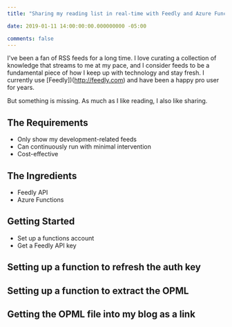 ```yaml
---
title: "Sharing my reading list in real-time with Feedly and Azure Functions"

date: 2019-01-11 14:00:00:00.000000000 -05:00

comments: false
---
```


I've been a fan of RSS feeds for a long time. I love curating a collection of knowledge that streams to me at my pace, and I consider feeds to be a fundamental piece of how I keep up with technology and stay fresh. I currently use [Feedly])(http://feedly.com) and have been a happy pro user for years.

But something is missing. As much as I like reading, I also like sharing. 

## The Requirements

* Only show my development-related feeds
* Can continuously run with minimal intervention
* Cost-effective

## The Ingredients

* Feedly API
* Azure Functions

## Getting Started

* Set up a functions account
* Get a Feedly API key

## Setting up a function to refresh the auth key

## Setting up a function to extract the OPML

## Getting the OPML file into my blog as a link

